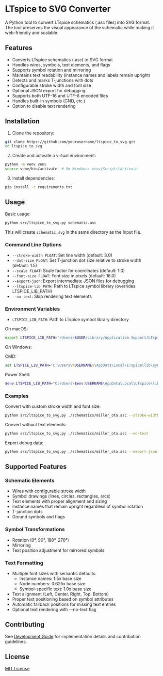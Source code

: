 # LTspice to SVG Converter

A Python tool to convert LTspice schematics (.asc files) into SVG format. The tool preserves the visual appearance of the schematic while making it web-friendly and scalable.

## Features

- Converts LTspice schematics (.asc) to SVG format
- Handles wires, symbols, text elements, and flags
- Supports symbol rotation and mirroring
- Maintains text readability (instance names and labels remain upright)
- Detects and marks T-junctions with dots
- Configurable stroke width and font size
- Optional JSON export for debugging
- Supports both UTF-16 and UTF-8 encoded files
- Handles built-in symbols (GND, etc.)
- Option to disable text rendering

## Installation

1. Clone the repository:
```bash
git clone https://github.com/yourusername/ltspice_to_svg.git
cd ltspice_to_svg
```

2. Create and activate a virtual environment:
```bash
python -m venv venv
source venv/bin/activate  # On Windows: venv\Scripts\activate
```

3. Install dependencies:
```bash
pip install -r requirements.txt
```

## Usage

Basic usage:
```bash
python src/ltspice_to_svg.py schematic.asc
```

This will create `schematic.svg` in the same directory as the input file.

### Command Line Options

- `--stroke-width FLOAT`: Set line width (default: 3.0)
- `--dot-size FLOAT`: Set T-junction dot size relative to stroke width (default: 1.5)
- `--scale FLOAT`: Scale factor for coordinates (default: 1.0)
- `--font-size FLOAT`: Font size in pixels (default: 16.0)
- `--export-json`: Export intermediate JSON files for debugging
- `--ltspice-lib PATH`: Path to LTspice symbol library (overrides LTSPICE_LIB_PATH)
- `--no-text`: Skip rendering text elements

### Environment Variables

- `LTSPICE_LIB_PATH`: Path to LTspice symbol library directory

On macOS:
```bash
export LTSPICE_LIB_PATH="/Users/$USER/Library/Application Support/LTspice/lib/sym"
```

On Windows:

CMD:
```cmd
set LTSPICE_LIB_PATH="C:\Users\%USERNAME%\AppData\Local\LTspice\lib\sym"
```
Power Shell:
```powershell
$env:LTSPICE_LIB_PATH="C:\Users\$env:USERNAME\AppData\Local\LTspice\lib\sym"
```

### Examples

Convert with custom stroke width and font size:
```bash
python src/ltspice_to_svg.py ./schematics/miller_ota.asc --stroke-width 2.0 --font-size 20.0
```

Convert without text elements:
```bash
python src/ltspice_to_svg.py ./schematics/miller_ota.asc --no-text
```

Export debug data:
```bash
python src/ltspice_to_svg.py ./schematics/miller_ota.asc --export-json
```

## Supported Features

### Schematic Elements
- Wires with configurable stroke width
- Symbol drawings (lines, circles, rectangles, arcs)
- Text elements with proper alignment and sizing
- Instance names that remain upright regardless of symbol rotation
- T-junction dots
- Ground symbols and flags

### Symbol Transformations
- Rotation (0°, 90°, 180°, 270°)
- Mirroring
- Text position adjustment for mirrored symbols

### Text Formatting
- Multiple font sizes with semantic defaults:
  - Instance names: 1.5x base size
  - Node numbers: 0.625x base size
  - Symbol-specific text: 1.0x base size
- Text alignment (Left, Center, Right, Top, Bottom)
- Proper text positioning based on symbol attributes
- Automatic fallback positions for missing text entries
- Optional text rendering with --no-text flag

## Contributing

See [Development Guide](doc/development.md) for implementation details and contribution guidelines.

## License

[MIT License](LICENSE)
